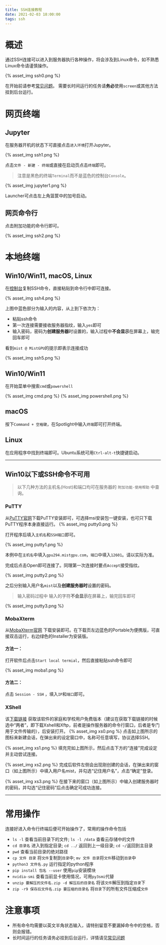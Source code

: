 ```yaml
---
title: SSH连接教程
date: 2021-02-03 18:00:00
tags: ssh
---
```


# 概述

通过SSH连接可以进入到服务器执行各种操作，将会涉及到Linux命令，如不熟悉Linux命令请谨慎操作。

{% asset_img ssh0.png %}

在开始前请参考[常见问题](https://www.mistgpu.com/faq/)。
需要长时间运行的任务请**务必**使用`screen`或其他方法挂到后台运行。

# 网页终端

## Jupyter

在服务器开机的状态下可直接点击`进入环境`打开Jupyter。

{% asset_img ssh1.png %}

点击`文件 - 新建 - 终端`或直接在启动页点击`终端`即可。

> 注意是黑色的终端`Terminal`而不是蓝色的控制台`Console`。

{% asset_img jupyter1.png %}

Launcher可点击左上角篮筐中的加号启动。

## 网页命令行

点击附加功能的命令行即可。

{% asset_img ssh2.png %}

# 本地终端

## Win10/Win11, macOS, Linux

在[控制台](https://www.mistgpu.com/user/)复制SSH命令，直接粘贴到命令行中即可连接。

{% asset_img ssh4.png %}

上图中蓝色部分为输入的内容，从上到下依次为：

- 粘贴ssh命令
- 第一次连接需要接收服务器指纹，输入`yes`即可
- 输入密码，密码为**创建服务器**时设置的，输入过程中**不会显示**在屏幕上，输完回车即可

看到`mist @ MistGPU`的提示即表示连接成功

{% asset_img ssh5.png %}

## Win10/Win11

在开始菜单中搜索`cmd`或`powershell`

{% asset_img cmd.png %}
{% asset_img powershell.png %}

## macOS

按下`Command + 空格键`，在Spotlight中输入`终端`即可打开终端。

## Linux

在应用程序中找到终端即可。Ubuntu系统可用`Ctrl-alt-t`快捷键启动。

---

## Win10以下或SSH命令不可用

> 以下几种方法的主机名(Host)和端口均可在服务器的 `附加功能-使用帮助` 中查询。

### PuTTY

从[PuTTY官网](https://www.chiark.greenend.org.uk/~sgtatham/putty/latest.html)下载PuTTY安装即可，可选择msi安装包一键安装，也可只下载PuTTY程序本身直接运行。
{% asset_img putty0.png %}

打开程序后填入`主机名`和`SSH端口`即可。

{% asset_img putty1.png %}

本例中在`主机名`中填入`gpu294.mistgpu.com`，`端口`中填入`12601`。请以实际为准。

完成后点击Open即可连接了。同理第一次连接时要点`Accept`接受指纹。

{% asset_img putty2.png %}

之后分别输入用户名`mist`以及**创建服务器时**设置的密码。

> 输入密码过程中 输入的字符**不会显示**在屏幕上，输完回车即可
 
{% asset_img putty3.png %}

### MobaXterm

从[MobaXterm官网](https://mobaxterm.mobatek.net/download-home-edition.html)
下载安装即可。在下载页左边蓝色的Portable为便携版，可直接双击运行，右边绿色的Installer为安装版。

#### 方法一：

打开软件后点击`Start local termial`，然后直接粘贴ssh命令即可

{% asset_img moba1.png %}

#### 方法二：

点击 `Session - SSH` ，填入`IP`和`端口`即可。

### XShell

该[下载链接](https://www.netsarang.com/zh/free-for-home-school/)
获取该软件的家庭和学校用户免费版本（建议在获取下载链接的时候选中“两者”，即下载Xshell和Xftp，前者是操作服务器的命令行窗口，后者是专门用于文件传输的），后安装打开。
{% asset_img xs0.png %}
点击如上图所示的图标来新建会话，在弹出来的设定窗口中，名称可任意填写，协议选择SSH。

{% asset_img xs1.png %}
填充完如上图所示，然后点击下方的“连接”完成设定并主动尝试连接。

{% asset_img xs2.png %}
完成后软件左侧会出现刚创建的会话，在弹出来的窗口（如上图所示）中填入用户名mist，并勾选“记住用户名”，点击“确定”登录。

{% asset_img xs3.png %}
在接下来的窗口（如上图所示）中输入创建服务器时的密码，并勾选“记住密码”后点击确定可成功连接。

---

# 常用操作

连接好进入命令行终端后便可开始操作了，常用的操作命令包括

- `ls -l` 查看当前目录下的文件; `ls -l /data` 查看云存储中的文件
- `cd 目录名` 进入到指定目录; `cd ../` 返回到上一级目录; `cd ~/`返回到主目录
- `pwd` 查看当前目录的绝对路径
- `cp 文件 目录` 将`文件`复制到`目录`中; `mv 文件 目录`将`文件`移动到`目录`中
- `python3 文件名.py` 运行指定的python程序
- `pip install 包名 --user` 使用`pip`安装模块
- `nvidia-smi` 查看当前显卡使用情况，可用`py3smi`代替
- `unzip 要解压的文件名.zip -d 解压后的目录名` 将该`文件`解压到指定`目录`下
- `zip -r9 保存后文件名.zip 要压缩的目录名` 将`目录`下的所有文件压缩成`文件`

# 注意事项

- 所有命令均需要以英文半角状态输入，请特别留意不要漏掉命令中的空格，否则会报错。
- 长时间运行的任务请务必挂到后台运行，详情请见[常见问题](https://mistgpu.com/faq)